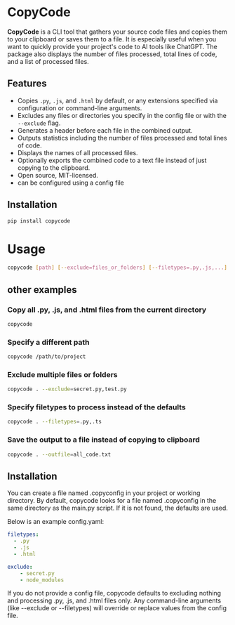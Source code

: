 # CopyCode

**CopyCode** is a CLI tool that gathers your source code files and copies them to your clipboard or saves them to a file. It is especially useful when you want to quickly provide your project's code to AI tools like ChatGPT. The package also displays the number of files processed, total lines of code, and a list of processed files.

## Features

- Copies `.py`, `.js`, and `.html` by default, or any extensions specified via configuration or command-line arguments.
- Excludes any files or directories you specify in the config file or with the `--exclude` flag.
- Generates a header before each file in the combined output.
- Outputs statistics including the number of files processed and total lines of code.
- Displays the names of all processed files.
- Optionally exports the combined code to a text file instead of just copying to the clipboard.
- Open source, MIT-licensed.
- can be configured using a config file

## Installation

```bash
pip install copycode
```
# Usage

```bash
copycode [path] [--exclude=files_or_folders] [--filetypes=.py,.js,...] [--outfile=output.txt]
```
## other examples
### Copy all .py, .js, and .html files from the current directory
```bash
copycode
```

### Specify a different path
```bash
copycode /path/to/project
```

### Exclude multiple files or folders
```bash
copycode . --exclude=secret.py,test.py
```

### Specify filetypes to process instead of the defaults
```bash
copycode . --filetypes=.py,.ts
```

### Save the output to a file instead of copying to clipboard
```bash
copycode . --outfile=all_code.txt
```

## Installation

You can create a file named .copyconfig in your project or working directory. By default, copycode looks for a file named .copyconfig in the same directory as the main.py script. If it is not found, the defaults are used.

Below is an example config.yaml:

```yaml
filetypes:
  - .py
  - .js
  - .html

exclude:
    - secret.py
    - node_modules
 ```

If you do not provide a config file, copycode defaults to excluding nothing and processing .py, .js, and .html files only.
Any command-line arguments (like --exclude or --filetypes) will override or replace values from the config file.